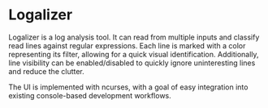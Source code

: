 Logalizer
=========

Logalizer is a log analysis tool. It can read from multiple inputs and classify read lines against regular expressions.
Each line is marked with a color representing its filter, allowing for a quick visual identification. Additionally, line
visibility can be enabled/disabled to quickly ignore uninteresting lines and reduce the clutter.

The UI is implemented with ncurses, with a goal of easy integration into existing console-based development workflows.

